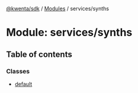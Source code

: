[@kwenta/sdk](../README.md) / [Modules](../modules.md) / services/synths

# Module: services/synths

## Table of contents

### Classes

- [default](../classes/services_synths.default.md)
